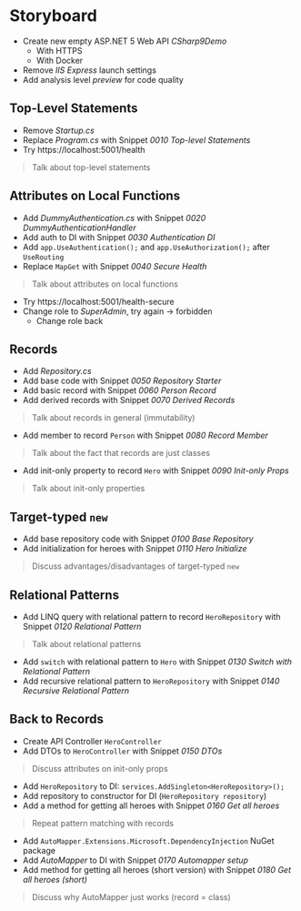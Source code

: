 # Storyboard

* Create new empty ASP.NET 5 Web API *CSharp9Demo*
  * With HTTPS
  * With Docker
* Remove *IIS Express* launch settings
* Add analysis level *preview* for code quality

## Top-Level Statements

* Remove *Startup.cs*
* Replace *Program.cs* with Snippet *0010 Top-level Statements*
* Try https://localhost:5001/health

> Talk about top-level statements

## Attributes on Local Functions

* Add *DummyAuthentication.cs* with Snippet *0020 DummyAuthenticationHandler*
* Add auth to DI with Snippet *0030 Authentication DI*
* Add `app.UseAuthentication();` and `app.UseAuthorization();` after `UseRouting`
* Replace `MapGet` with Snippet *0040 Secure Health*

> Talk about attributes on local functions

* Try https://localhost:5001/health-secure
* Change role to *SuperAdmin*, try again -> forbidden
  * Change role back

## Records

* Add *Repository.cs*
* Add base code with Snippet *0050 Repository Starter*
* Add basic record with Snippet *0060 Person Record*
* Add derived records with Snippet *0070 Derived Records*

> Talk about records in general (immutability)

* Add member to record `Person` with Snippet *0080 Record Member*

> Talk about the fact that records are just classes

* Add init-only property to record `Hero` with Snippet *0090 Init-only Props*

> Talk about init-only properties

## Target-typed `new`

* Add base repository code with Snippet *0100 Base Repository*
* Add initialization for heroes with Snippet *0110 Hero Initialize*

> Discuss advantages/disadvantages of target-typed `new`

## Relational Patterns

* Add LINQ query with relational pattern to record `HeroRepository` with Snippet *0120 Relational Pattern*

> Talk about relational patterns

* Add `switch` with relational pattern to `Hero` with Snippet *0130 Switch with Relational Pattern*
* Add recursive relational pattern to `HeroRepository` with Snippet *0140 Recursive Relational Pattern*

## Back to Records

* Create API Controller `HeroController`
* Add DTOs to `HeroController` with Snippet *0150 DTOs*

> Discuss attributes on init-only props

* Add `HeroRepository` to DI: `services.AddSingleton<HeroRepository>();`
* Add repository to constructor for DI (`HeroRepository repository`)
* Add a method for getting all heroes with Snippet *0160 Get all heroes*

> Repeat pattern matching with records

* Add `AutoMapper.Extensions.Microsoft.DependencyInjection` NuGet package
* Add *AutoMapper* to DI with Snippet *0170 Automapper setup*
* Add method for getting all heroes (short version) with Snippet *0180 Get all heroes (short)*

> Discuss why AutoMapper just works (record = class)
